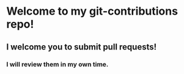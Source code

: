 # Welcome to my git-contributions repo!
## I welcome you to submit pull requests!
### I will review them in my own time.
